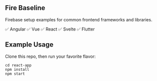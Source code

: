 ## Fire Baseline

Firebase setup examples for common frontend frameworks and libraries. 

✅ Angular
✅ Vue
✅ React
✅ Svelte
✅ Flutter

## Example Usage

Clone this repo, then run your favorite flavor:

```
cd react-app
npm install
npm start
```
